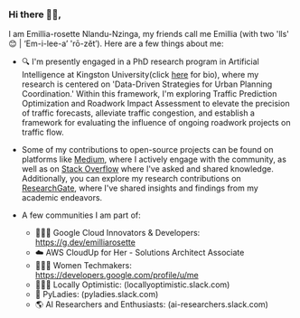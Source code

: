 ### Hi there 👋🏿,

I am Emillia-rosette Nlandu-Nzinga, my friends call me Emillia (with two 'lls' 😊 | ‘Em-i-lee-a’ 'rō-zĕt′). Here are a few things about me: 

- 🔍 I'm presently engaged in a PhD research program in Artificial Intelligence at Kingston University(click [here](https://www.kingston.ac.uk/research/research-degrees/research-degree-students/profile/emillia-rosette-nlandu-nzinga-415/) for bio), where my research is centered on 'Data-Driven Strategies for Urban Planning Coordination.' Within this framework, I'm exploring Traffic Prediction Optimization and Roadwork Impact Assessment to elevate the precision of traffic forecasts, alleviate traffic congestion, and establish a framework for evaluating the influence of ongoing roadwork projects on traffic flow.
- Some of my  contributions to open-source projects can be found on platforms like [Medium](https://medium.com/@emillianlandu), where I actively engage with the community, as well as on [Stack Overflow](https://stackoverflow.com/users/9870311/emillia-rosette-nlandu) where I've asked and shared knowledge. Additionally, you can explore my research contributions on [ResearchGate](https://www.researchgate.net/profile/Emillia-Rosette-Nlandu-Nzinga), where I've shared insights and findings from my academic endeavors.

- A few communities I am part of:
    - 👩🏿‍💻 Google Cloud Innovators & Developers: https://g.dev/emilliarosette
    - ☁️ AWS CloudUp for Her - Solutions Architect Associate
    - 💁🏿‍♀️ Women Techmakers: https://developers.google.com/profile/u/me
    - 🕵🏿‍♀️ Locally Optimistic: (locallyoptimistic.slack.com)
    - 🐍 PyLadies: (pyladies.slack.com)
    - 🌎 AI Researchers and Enthusiasts: (ai-researchers.slack.com)




<!-- [![GitHub Streak](http://github-readme-streak-stats.herokuapp.com?user=Emillia-rosette&date_format=M%20j%5B%2C%20Y%5D)](https://git.io/streak-stats) -->

<!--
**Emillia-rosette/Emillia-rosette** is a ✨ _special_ ✨ repository because its `README.md` (this file) appears on your GitHub profile.

Here are some ideas to get you started:

- 🔭 I’m currently working on ...
- 🌱 I’m currently learning ...
- 👯 I’m looking to collaborate on ...
- 🤔 I’m looking for help with ...
- 💬 Ask me about ...
- 📫 How to reach me: ...
- 😄 Pronouns: ...
-->
